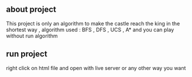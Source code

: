 ## about project 
This project is only an algorithm to make the castle reach the king in the shortest way , 
algorithm used :
BFS , DFS , UCS , A*
and you can play without run algorithm 

## run project 
right click on html file and open with live server or any other way you want  